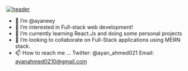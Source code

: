 [![header](https://capsule-render.vercel.app/api?type=wave&color=auto&height=300&section=header&text=Hey+Everyone!&fontSize=90)](https://capsule-render.vercel.app/api?text=Hey+Everyone!&animation=fadeIn)

- 👋 I’m @ayaneey
- 👀 I’m interested in Full-stack web development!
- 🌱 I’m currently learning React.Js and doing some personal projects
- 💞️ I’m looking to collaborate on Full-Stack applications using MERN stack.
- 📫 How to reach me ...
Twitter: @ayan_ahmed021
Email: ayanahmed0210@gmail.com

<!---
ayaneey/ayaneey is a ✨ special ✨ repository because its `README.md` (this file) appears on your GitHub profile.
You can click the Preview link to take a look at your changes.
--->
